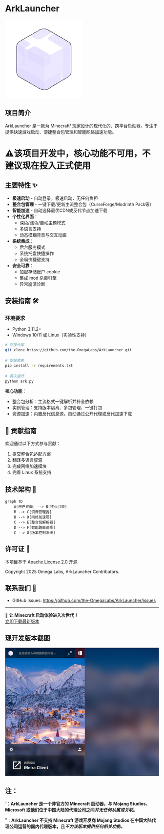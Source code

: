 # ArkLauncher 

![ArkLauncher Logo](src/icon/main.png)

## 项目简介
ArkLauncher 是一款为 Minecraft¹ 玩家设计的现代化的、跨平台启动器。专注于提供快速游戏启动、便捷整合包管理和智能网络加速功能。

# ⚠️该项目开发中，核心功能不可用，不建议现在投入正式使用

## 主要特性 ✨
- **极速启动** - 自动登录，极速启动，无任何负担
- **整合包管理** - 一键下载/更新主流整合包（CurseForge/Modrinth Pack等）
- **智能加速** - 自动选择最优CDN或反代节点加速下载
- **个性化界面**：
  - 深色/浅色/自动主题模式
  - 多语言支持
  - 动态模糊背景与交互动画
- **系统集成**：
  - 后台服务模式
  - 系统托盘快捷操作
  - 全局快捷键支持
- **安全可靠**：
  - 加密存储账户 cookie
  - 集成 mod 杀毒引擎
  - 异常崩溃诊断

## 安装指南 🛠️
### 环境要求
- Python 3.11.2+
- Windows 10/11 或 Linux（实验性支持）

```bash
# 克隆仓库
git clone https://github.com/the-OmegaLabs/ArkLauncher.git

# 安装依赖
pip install -r requirements.txt

# 首次运行
python ark.py
```

**核心功能**：
   - 整合包分析：主流格式一键解析并补全依赖
   - 实例管理：支持版本隔离、多包管理、一键打包
   - 资源加速：内置反代信息源，自动通过公开代理或反代加速下载


## 🤝 贡献指南 
欢迎通过以下方式参与贡献：
1. 提交整合包适配方案
2. 翻译多语言资源
3. 完成网络加速模块
4. 完善 Linux 系统支持


## 技术架构 🧠
```mermaid
graph TD
    A[用户界面] --> B[核心引擎]
    B --> C[资源管理器]
    B --> D[网络加速层]
    C --> E[整合包解析器]
    D --> F[智能路由选择]
    C --> G[版本控制系统]
```

## 许可证 📜
本项目基于 [Apache License 2.0](https://www.apache.org/licenses/LICENSE-2.0.html) 开源

Copyright 2025 Omega Labs, ArkLauncher Contributors.

## 联系我们 📮
- GitHub Issues: https://github.com/the-OmegaLabs/ArkLauncher/issues
---

🚀 **让 Minecraft 启动体验进入次世代！**  
[立即下载最新版本](https://github.com/the-OmegaLabs/ArkLauncher/releases)  

## 现开发版本截图
![演示截图](preview/preview-cn-dark.png)

## 注：
¹：**ArkLauncher 是一个非官方的 Minecraft 启动器，与 Mojang Studios、Microsoft 或他们位于中国大陆的代理公司之间*并无任何从属或关联*。**

²：**ArkLauncher 不支持 Minecraft 游戏开发商 Mojang Studios 在中国大陆代理公司运营的国内代理版本，且*不为该版本提供任何相关功能。***